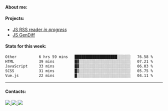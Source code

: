 #### About me:

#### Projects:
- [JS RSS reader *in progress*](https://github.com/GKoil/frontend-project-lvl3)
- [JS GenDiff](https://github.com/GKoil/GenDiff)

#### Stats for this week:
<!--START_SECTION:waka-->

```txt
Other          6 hrs 59 mins   ███████████████████░░░░░░   76.58 %
HTML           39 mins         █▓░░░░░░░░░░░░░░░░░░░░░░░   07.21 %
JavaScript     33 mins         █▓░░░░░░░░░░░░░░░░░░░░░░░   06.03 %
SCSS           31 mins         █▒░░░░░░░░░░░░░░░░░░░░░░░   05.75 %
Vue.js         22 mins         █░░░░░░░░░░░░░░░░░░░░░░░░   04.11 %
```

<!--END_SECTION:waka-->
---
#### Contacts:

<a target='_blank' title='LinkedIn' href="https://www.linkedin.com/in/gkoil/">
  <img src="https://img.shields.io/badge/LinkedIn-0077B5?style=for-the-badge&logo=linkedin&logoColor=white" />
</a>
<a target='_blank' title='Telegram' href="https://t.me/gkoil">
  <img src="https://img.shields.io/badge/Telegram-2CA5E0?style=for-the-badge&logo=telegram&logoColor=white" />
</a>
<a target='_blank' title='Gmail' href="mailto: gk.grigorev@gmail.com">
  <img src="https://img.shields.io/badge/Gmail-D14836?style=for-the-badge&logo=gmail&logoColor=white" />
</a>

